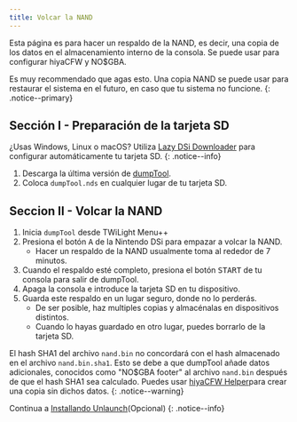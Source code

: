 ```yaml
---
title: Volcar la NAND
---
```


Esta página es para hacer un respaldo de la NAND, es decir, una copia de los datos en el almacenamiento interno de la consola. Se puede usar para configurar hiyaCFW y NO$GBA.

Es muy recommendado que agas esto. Una copia NAND se puede usar para restaurar el sistema en el futuro, en caso que tu sistema no funcione.
{: .notice--primary}

## Sección I - Preparación de la tarjeta SD

¿Usas Windows, Linux o macOS? Utiliza [Lazy DSi Downloader](lazy-dsi-downloader) para configurar automáticamente tu tarjeta SD.
{: .notice--info}

1. Descarga la última versión de [dumpTool](https://github.com/zoogie/dumpTool/releases/latest/download/dumpTool.nds).
1. Coloca `dumpTool.nds` en cualquier lugar de tu tarjeta SD.

## Seccion II - Volcar la NAND
1. Inicia `dumpTool` desde TWiLight Menu++
1. Presiona el botón <kbd class="face">A</kbd> de la Nintendo DSi para empazar a volcar la NAND.
   - Hacer un respaldo de la NAND usualmente toma al rededor de 7 minutos.
1. Cuando el respaldo esté completo, presiona el botón <kbd>START</kbd> de tu consola para salir de dumpTool.
1. Apaga la consola e introduce la tarjeta SD en tu dispositivo.
1. Guarda este respaldo en un lugar seguro, donde no lo perderás.
   - De ser posible, haz multiples copias y almacénalas en dispositivos distintos.
   - Cuando lo hayas guardado en otro lugar, puedes borrarlo de la tarjeta SD.

El hash SHA1 del archivo `nand.bin` no concordará con el hash almacenado en el archivo `nand.bin.sha1`. Esto se debe a que dumpTool añade datos adicionales, conocidos como "NO$GBA footer" al archivo `nand.bin` después de que el hash SHA1 sea calculado. Puedes usar [hiyaCFW Helper](https://github.com/mondul/HiyaCFW-Helper/releases)para crear una copia sin dichos datos.
{: .notice--warning}

Continua a [Installando Unlaunch](installing-unlaunch)(Opcional)
{: .notice--info}
